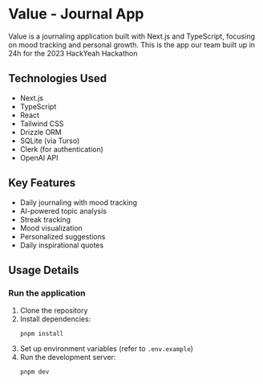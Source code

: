 # Value - Journal App

Value is a journaling application built with Next.js and TypeScript, focusing on mood tracking and personal growth.
This is the app our team built up in 24h for the 2023 HackYeah Hackathon


## Technologies Used

- Next.js
- TypeScript
- React
- Tailwind CSS
- Drizzle ORM
- SQLite (via Turso)
- Clerk (for authentication)
- OpenAI API

## Key Features

- Daily journaling with mood tracking
- AI-powered topic analysis
- Streak tracking
- Mood visualization
- Personalized suggestions
- Daily inspirational quotes

## Usage Details

### Run the application

1. Clone the repository
2. Install dependencies:
   ```
   pnpm install
   ```
3. Set up environment variables (refer to `.env.example`)
4. Run the development server:
   ```
   pnpm dev
   ```
